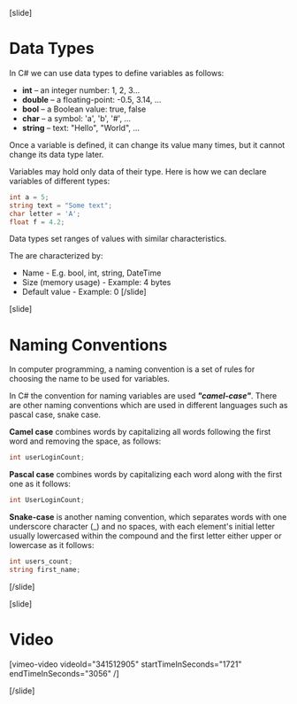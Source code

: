 [slide]
# Data Types
In C# we can use data types to define variables as follows:
  * **int** – an integer number: 1, 2, 3…
  * **double** – a floating-point: -0.5, 3.14, …
  * **bool** – a Boolean value: true, false
  * **char** – a symbol: 'a', 'b', '#', …
  * **string** – text: "Hello", "World", …

Once a variable is defined, it can change its value many times, but it cannot change its data type later. 

Variables may hold only data of their type. Here is how we can declare variables of different types:
```csharp
int a = 5;
string text = "Some text";
char letter = 'A';
float f = 4.2;
```

Data types set ranges of values with similar characteristics.

The are characterized by:
  * Name - E.g. bool, int, string, DateTime
  * Size (memory usage) - Example: 4 bytes
  * Default value - Example: 0
[/slide]

[slide]
# Naming Conventions
In computer programming, a naming convention is a set of rules for choosing the name to be used for variables.

In C# the convention for naming variables are used ***"camel-case"***. There are other naming conventions which are used in different languages such as pascal case, snake case. 

**Camel case** combines words by capitalizing all words following the first word and removing the space, as follows:

```csharp
int userLoginCount;
```

**Pascal case** combines words by capitalizing each word along with the first one as it follows:
```csharp
int UserLoginCount;
```

**Snake-case** is another naming convention, which separates words with one underscore character (_) and no spaces, with each element's initial letter usually lowercased within the compound and the first letter either upper or lowercase as it follows:
```csharp
int users_count;
string first_name;
```
[/slide]

[slide]
# Video

[vimeo-video videoId="341512905" startTimeInSeconds="1721" endTimeInSeconds="3056" /]

[/slide]